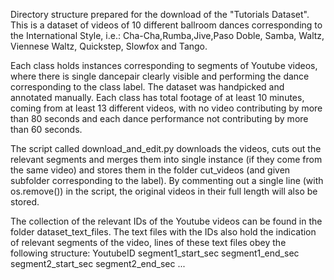 Directory structure prepared for the download of the "Tutorials Dataset". This is a dataset of videos of 10 different ballroom dances corresponding to the International Style, i.e.: Cha-Cha,Rumba,Jive,Paso Doble, Samba, Waltz, Viennese Waltz, Quickstep, Slowfox and Tango.

Each class holds instances corresponding to segments of Youtube videos, where there is single dancepair clearly visible and performing the dance corresponding to the class label. The dataset was handpicked and annotated manually. Each class has total footage of at least 10 minutes, coming from at least 13 different videos, with no video contributing by more than 80 seconds and each dance performance not contributing by more than 60 seconds.

The script called download_and_edit.py downloads the videos, cuts out the relevant segments and merges them into single instance (if they come from the same video) and stores them in the folder cut_videos (and given subfolder corresponding to the label). By commenting out a single line (with os.remove()) in the script, the original videos in their full length will also be stored.

The collection of the relevant IDs of the Youtube videos can be found in the folder dataset_text_files. The text files with the IDs also hold the indication of relevant segments of the video, lines of these text files obey the following structure: YoutubeID segment1_start_sec segment1_end_sec segment2_start_sec segment2_end_sec ... 
